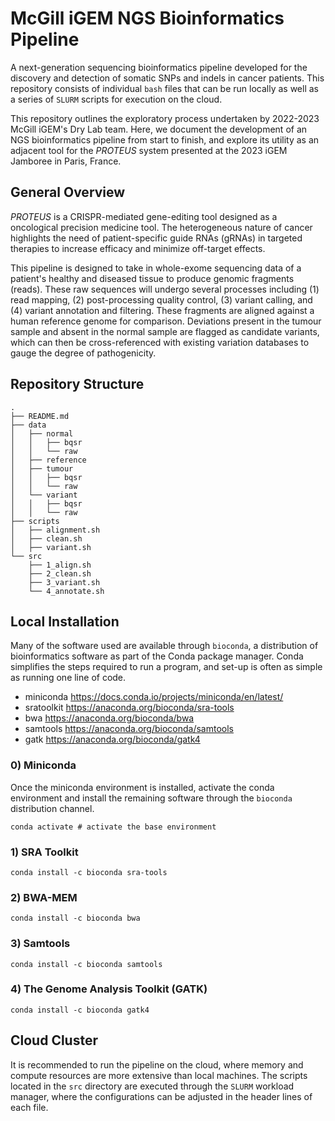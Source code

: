 # McGill iGEM NGS Bioinformatics Pipeline
A next-generation sequencing bioinformatics pipeline developed for the discovery and detection of somatic SNPs and indels in cancer patients. This repository consists of individual `bash` files that can be run locally as well as a series of `SLURM` scripts for execution on the cloud.

This repository outlines the exploratory process undertaken by 2022-2023 McGill iGEM's Dry Lab team. Here, we document the development of an NGS bioinformatics pipeline from start to finish, and explore its utility as an adjacent tool for the <i>PROTEUS</i> system presented at the 2023 iGEM Jamboree in Paris, France.

## General Overview

<i>PROTEUS</i> is a CRISPR-mediated gene-editing tool designed as a oncological precision medicine tool. The heterogeneous nature of cancer highlights the need of patient-specific guide RNAs (gRNAs) in targeted therapies to increase efficacy and minimize off-target effects. 

This pipeline is designed to take in whole-exome sequencing data of a patient's healthy and diseased tissue to produce genomic fragments (reads). These raw sequences will undergo several processes including (1) read mapping, (2) post-processing quality control, (3) variant calling, and (4) variant annotation and filtering. These fragments are aligned against a human reference genome for comparison. Deviations present in the tumour sample and absent in the normal sample are flagged as candidate variants, which can then be cross-referenced with existing variation databases to gauge the degree of pathogenicity.

## Repository Structure
```
.
├── README.md
├── data
│   ├── normal
│   │   ├── bqsr
│   │   └── raw
│   ├── reference
│   ├── tumour
│   │   ├── bqsr
│   │   └── raw
│   └── variant
│   │   ├── bqsr
│   │   └── raw
├── scripts
│   ├── alignment.sh
│   ├── clean.sh
│   ├── variant.sh
└── src
    ├── 1_align.sh
    ├── 2_clean.sh
    ├── 3_variant.sh
    └── 4_annotate.sh
  ```

## Local Installation
Many of the software used are available through `bioconda`, a distribution of bioinformatics software as part of the Conda package manager. Conda simplifies the steps required to run a program, and set-up is often as simple as running one line of code.

- miniconda https://docs.conda.io/projects/miniconda/en/latest/
- sratoolkit https://anaconda.org/bioconda/sra-tools
- bwa https://anaconda.org/bioconda/bwa
- samtools https://anaconda.org/bioconda/samtools
- gatk https://anaconda.org/bioconda/gatk4

### 0) Miniconda

Once the miniconda environment is installed, activate the conda environment and install the remaining software through the `bioconda` distribution channel.

    conda activate # activate the base environment

### 1) SRA Toolkit

    conda install -c bioconda sra-tools

### 2) BWA-MEM
  
    conda install -c bioconda bwa

### 3) Samtools

    conda install -c bioconda samtools

### 4) The Genome Analysis Toolkit (GATK)

    conda install -c bioconda gatk4

## Cloud Cluster

It is recommended to run the pipeline on the cloud, where memory and compute resources are more extensive than local machines. The scripts located in the `src` directory are executed through the `SLURM` workload manager, where the configurations can be adjusted in the header lines of each file.